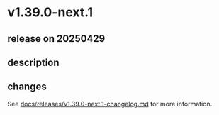 # v1.39.0-next.1

## release on 20250429
## description
## changes
See <a href="https://github.com/backstage/backstage/blob/master/docs/releases/v1.39.0-next.1-changelog.md">docs/releases/v1.39.0-next.1-changelog.md</a> for more information.

